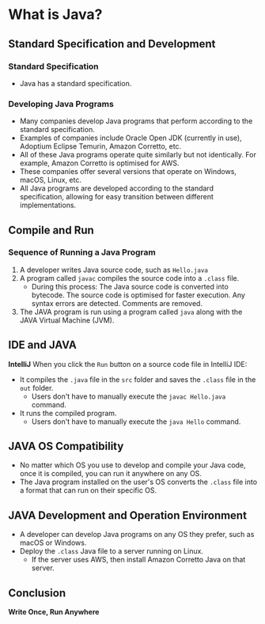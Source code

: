 # What is Java?

## Standard Specification and Development
### Standard Specification
- Java has a standard specification.

### Developing Java Programs
- Many companies develop Java programs that perform according to the standard specification.
- Examples of companies include Oracle Open JDK (currently in use), Adoptium Eclipse Temurin, Amazon Corretto, etc.
- All of these Java programs operate quite similarly but not identically.
    For example, Amazon Corretto is optimised for AWS.
- These companies offer several versions that operate on Windows, macOS, Linux, etc.
- All Java programs are developed according to the standard specification, allowing for easy transition between different implementations.

## Compile and Run
### Sequence of Running a Java Program
1. A developer writes Java source code, such as `Hello.java`
2. A program called `javac` compiles the source code into a `.class` file.
    - During this process:
    The Java source code is converted into bytecode.
    The source code is optimised for faster execution.
    Any syntax errors are detected.
    Comments are removed.
3. The JAVA program is run using a program called `java` along with the JAVA Virtual Machine (JVM).

## IDE and JAVA
**IntelliJ**
When you click the `Run` button on a source code file in IntelliJ IDE:
- It compiles the `.java` file in the `src` folder and saves the `.class` file in the `out` folder.
    - Users don't have to manually execute the `javac Hello.java` command.
- It runs the compiled program.
    - Users don't have to manually execute the `java Hello` command.

## JAVA OS Compatibility
- No matter which OS you use to develop and compile your Java code, once it is compiled, you can run it anywhere on any OS.
- The Java program installed on the user's OS converts the `.class` file into a format that can run on their specific OS.

## JAVA Development and Operation Environment
- A developer can develop Java programs on any OS they prefer, such as macOS or Windows.
- Deploy the `.class` Java file to a server running on Linux.
    - If the server uses AWS, then install Amazon Corretto Java on that server.

## Conclusion
**Write Once, Run Anywhere**
